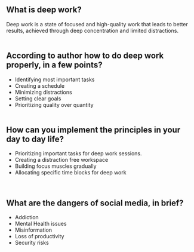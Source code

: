 ## What is deep work?

Deep work is a state of focused and high-quality work that leads to better results, achieved through deep concentration and limited distractions.
<br><br>

## According to author how to do deep work properly, in a few points?

* Identifying most important tasks<br>
* Creating a schedule<br>
* Minimizing distractions<br>
* Setting clear goals<br>
* Prioritizing quality over quantity
<br><br>

## How can you implement the principles in your day to day life?

* Prioritizing important tasks for deep work sessions.<br>
* Creating a distraction free workspace<br>
* Building focus muscles gradually <br>
* Allocating specific time blocks for deep work<br>
<br>

## What are the dangers of social media, in brief?

* Addiction<br>
* Mental Health issues<br>
* Misinformation<br>
* Loss of productivity<br>
* Security risks<br>


